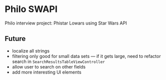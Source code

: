 # Philo SWAPI
Philo interview project: Phistar Lowars using Star Wars API

## Future
- localize all strings
- filtering only good for small data sets — if it gets large, need to refactor search in `SearchResultsTableViewController`
- allow user to search on other fields
- add more interesting UI elements

